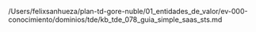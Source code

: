 /Users/felixsanhueza/plan-td-gore-nuble/01_entidades_de_valor/ev-000-conocimiento/dominios/tde/kb_tde_078_guia_simple_saas_sts.md